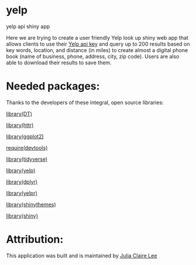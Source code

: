 # yelp
yelp api shiny app

Here we are trying to create a user friendly Yelp look up shiny web app that allows clients to use their [Yelp api key](https://www.yelp.com/developers/documentation/v3/get_started) and query up to 200 results based on key words, location, and distance (in miles) to create almost a digital phone book (name of business, phone, address, city, zip code). Users are also able to download their results to save them.  


# Needed packages:


Thanks to the developers of these integral, open source libraries:



[library(DT)](https://github.com/rstudio/DT)

[library(httr)](https://github.com/r-lib/httr)


[library(ggplot2)](https://github.com/tidyverse/ggplot2)


[require(devtools) ](https://github.com/r-lib/devtools)


[library(tidyverse) ](https://github.com/tidyverse/tidyverse)


[library(yelp)](https://github.com/richierocks/yelp) 


[library(dplyr)](https://github.com/tidyverse/dplyr)

[library(yelpr)](https://github.com/OmaymaS/yelpr)

[library(shinythemes)](https://github.com/rstudio/shinythemes)

[library(shiny)](https://github.com/rstudio/shiny)


# Attribution:

This application was built and is maintained by [Julia Claire Lee](https://github.com/JuliaClaireLee)
